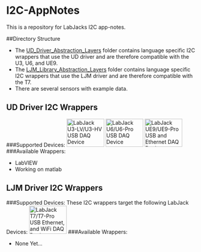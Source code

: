 # I2C-AppNotes
This is a repository for LabJacks I2C app-notes.


##Directory Structure
* The [UD_Driver_Abstraction_Layers]() folder contains language specific I2C wrappers that use the UD driver and are therefore compatible with the U3, U6, and UE9.
* The [LJM_Library_Abstraction_Layers]() folder contains language specific I2C wrappers that use the LJM driver and are therefore compatible with the T7.
* There are several sensors with example data.

## UD Driver I2C Wrappers
###Supported Devices:
<a href="https://labjack.com/products/u3"><img src="https://labjack.com/sites/default/files/U3HV_white_shadow.JPG" width="100px" height="75px" alt="LabJack U3-LV/U3-HV USB DAQ Device" title="U3"></a>
<a href="https://labjack.com/products/u6"><img src="https://labjack.com/sites/default/files/U6_0.jpg" width="100px" height="75px" alt="LabJack U6/U6-Pro USB DAQ Device" title="U6"></a>
<a href="https://labjack.com/products/ue9"><img src="https://labjack.com/sites/default/files/UE9.JPG" width="100px" height="75px" alt="LabJack UE9/UE9-Pro USB and Ethernet DAQ Device" title="UE9"></a>
###Available Wrappers:
* LabVIEW
* Working on matlab


## LJM Driver I2C Wrappers
###Supported Devices:
These I2C wrappers target the following LabJack Devices:
<a href="https://labjack.com/products/t7"><img src="https://labjack.com/sites/default/files/T7-Pro_USB_Ethernet_WiFi_DAQ_Device.JPG" width="100px" height="75px" alt="LabJack T7/T7-Pro USB Ethernet, and WiFi DAQ Device" title="T7"></a>
###Available Wrappers:
* None Yet...